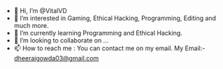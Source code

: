 - 👋 Hi, I’m @VitalVD
- 👀 I’m interested in Gaming, Ethical Hacking, Programming, Editing and much more.
- 🌱 I’m currently learning Programming and Ethical Hacking. 
- 💞️ I’m looking to collaborate on ...
- 📫 How to reach me : You can contact me on my email. 
                My Email:- dheerajgowda03@gmail.com

<!---
VitalVD/VitalVD is a ✨ special ✨ repository because its `README.md` (this file) appears on your GitHub profile.
You can click the Preview link to take a look at your changes.
--->
